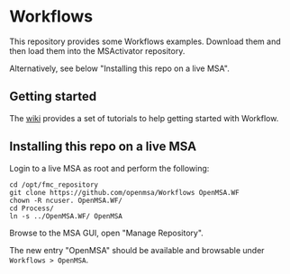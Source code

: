 Workflows
=========

This repository provides some Workflows examples.
Download them and then load them into the MSActivator repository.

Alternatively, see below "Installing this repo on a live MSA".


Getting started
---------------

The [wiki](https://github.com/ubiqube/Workflows/wiki)
provides a set of tutorials to help getting started with Workflow.


Installing this repo on a live MSA
----------------------------------

Login to a live MSA as root and perform the following:

	cd /opt/fmc_repository
	git clone https://github.com/openmsa/Workflows OpenMSA.WF
	chown -R ncuser. OpenMSA.WF/
	cd Process/
	ln -s ../OpenMSA.WF/ OpenMSA


Browse to the MSA GUI, open "Manage Repository".

The new entry "OpenMSA" should be available and browsable
under `Workflows > OpenMSA`.
